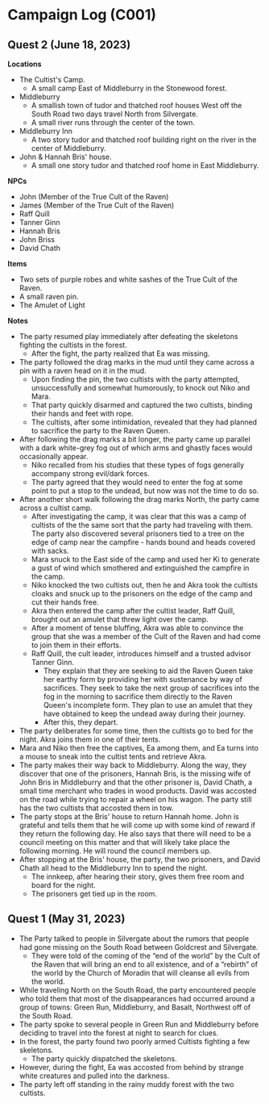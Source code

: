 # Campaign Log (C001)

## Quest 2 (June 18, 2023)

**Locations**
- The Cultist's Camp.
  - A small camp East of Middleburry in the Stonewood forest.
- Middleburry
  - A smallish town of tudor and thatched roof houses West off the South Road two days travel North from Silvergate.
  - A small river runs through the center of the town.
- Middleburry Inn
  - A two story tudor and thatched roof building right on the river in the center of Middleburry.
- John & Hannah Bris' house.
  -  A small one story tudor and thatched roof home in East Middleburry.

**NPCs**
- John (Member of the True Cult of the Raven)
- James (Member of the True Cult of the Raven)
- Raff Quill
- Tanner Ginn
- Hannah Bris
- John Briss
- David Chath

**Items**
- Two sets of purple robes and white sashes of the True Cult of the Raven.
- A small raven pin.
- The Amulet of Light

**Notes**
- The party resumed play immediately after defeating the skeletons fighting the cultists in the forest.
  - After the fight, the party realized that Ea was missing.
- The party followed the drag marks in the mud until they came across a pin with a raven head on it in the mud.
  - Upon finding the pin, the two cultists with the party attempted, unsuccessfully and somewhat humorously, to knock out Niko and Mara.
  - That party quickly disarmed and captured the two cultists, binding their hands and feet with rope.
  - The cultists, after some intimidation, revealed that they had planned to sacrifice the party to the Raven Queen.
- After following the drag marks a bit longer, the party came up parallel with a dark white-grey fog out of which arms and ghastly faces would occasionally appear.
  - Niko recalled from his studies that these types of fogs generally accompany strong evil/dark forces.
  - The party agreed that they would need to enter the fog at some point to put a stop to the undead, but now was not the time to do so.
- After another short walk following the drag marks North, the party came across a cultist camp.
  - After investigating the camp, it was clear that this was a camp of cultists of the the same sort that the party had traveling with them. The party also discovered several prisoners tied to a tree on the edge of camp near the campfire - hands bound and heads covered with sacks.
  -  Mara snuck to the East side of the camp and used her Ki to generate a gust of wind which smothered and extinguished the campfire in the camp.
  - Niko knocked the two cultists out, then he and Akra took the cultists cloaks and snuck up to the prisoners on the edge of the camp and cut their hands free.
  - Akra then entered the camp after the cultist leader, Raff Quill, brought out an amulet that threw light over the camp.
  - After a moment of tense bluffing, Akra was able to convince the group that she was a member of the Cult of the Raven and had come to join them in their efforts.
  - Raff Quill, the cult leader, introduces himself and a trusted advisor Tanner Ginn.
    - They explain that they are seeking to aid the Raven Queen take her earthy form by providing her with sustenance by way of sacrifices. They seek to take the next group of sacrifices into the fog in the morning to sacrifice them directly to the Raven Queen's incomplete form. They plan to use an amulet that they have obtained to keep the undead away during their journey.
    - After this, they depart.
- The party deliberates for some time, then the cultists go to bed for the night. Akra joins them in one of their tents.
- Mara and Niko then free the captives, Ea among them, and Ea turns into a mouse to sneak into the cultist tents and retrieve Akra.
- The party makes their way back to Middleburry. Along the way, they discover that one of the prisoners, Hannah Bris, is the missing wife of John Bris in Middleburry and that the other prisoner is, David Chath, a small time merchant who trades in wood products. David was accosted on the road while trying to repair a wheel on his wagon. The party still has the two cultists that accosted them in tow.
- The party stops at the Bris' house to return Hannah home. John is grateful and tells them that he will come up with some kind of reward if they return the following day. He also says that there will need to be a council meeting on this matter and that will likely take place the following morning. He will round the council members up.
- After stopping at the Bris' house, the party, the two prisoners, and David Chath all head to the Middleburry Inn to spend the night.
  - The innkeep, after hearing their story, gives them free room and board for the night.
  - The prisoners get tied up in the room.

## Quest 1 (May 31, 2023)
- The Party talked to people in Silvergate about the rumors that people had gone missing on the South Road between Goldcrest and Silvergate.
  - They were told of the coming of the “end of the world” by the Cult of the Raven that will bring an end to all existence, and of a “rebirth” of the world by the Church of Moradin that will cleanse all evils from the world.
- While traveling North on the South Road, the party encountered people who told them that most of the disappearances had occurred around a group of towns: Green Run, Middleburry, and Basalt, Northwest off of the South Road.
- The party spoke to several people in Green Run and Middleburry before deciding to travel into the forest at night to search for clues.
- In the forest, the party found two poorly armed Cultists fighting a few skeletons.
  - The party quickly dispatched the skeletons.
- However, during the fight, Ea was accosted from behind by strange white creatures and pulled into the darkness.
- The party left off standing in the rainy muddy forest with the two cultists.
